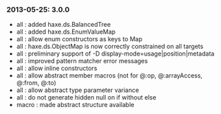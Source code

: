 ### 2013-05-25: __3.0.0__

* all : added haxe.ds.BalancedTree
* all : added haxe.ds.EnumValueMap
* all : allow enum constructors as keys to Map
* all : haxe.ds.ObjectMap is now correctly constrained on all targets
* all : preliminary support of -D display-mode=usage|position|metadata
* all : improved pattern matcher error messages
* all : allow inline constructors
* all : allow abstract member macros (not for @:op, @:arrayAccess, @:from, @:to)
* all : allow abstract type parameter variance
* all : do not generate hidden null on if without else
* macro : made abstract structure available
